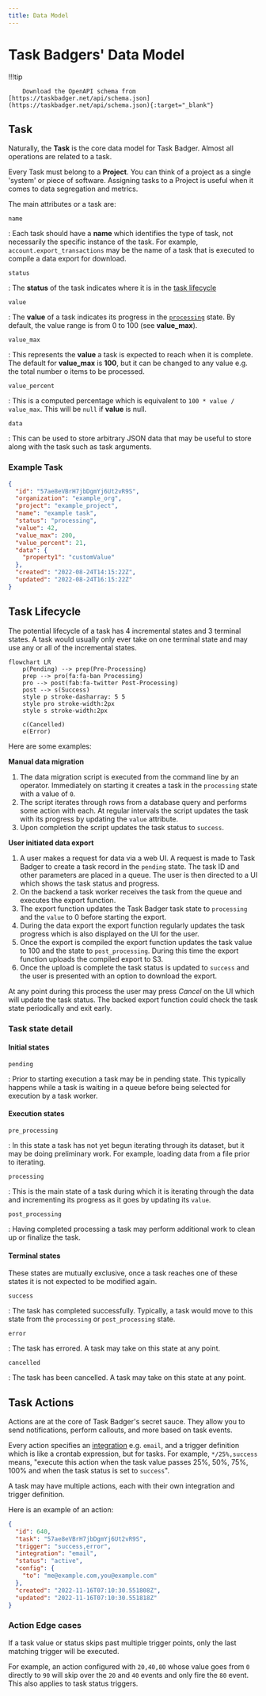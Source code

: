 ```yaml
---
title: Data Model
---
```

# Task Badgers' Data Model

!!!tip

        Download the OpenAPI schema from [https://taskbadger.net/api/schema.json](https://taskbadger.net/api/schema.json){:target="_blank"}

## Task

Naturally, the **Task** is the core data model for Task Badger. Almost all operations are related
to a task. 

Every Task must belong to a **Project**. You can think of a project as a single 'system' or piece of software.
Assigning tasks to a Project is useful when it comes to data segregation and metrics.

The main attributes or a task are:

`name`

:   Each task should have a **name** which identifies the type of task, not necessarily the specific instance
    of the task. For example, `account.export_transactions` may be the name of a task that is executed to
    compile a data export for download.

`status`

:   The **status** of the task indicates where it is in the [task lifecycle](#task-lifecycle)

`value`

:   The **value** of a task indicates its progress in the [`processing`](#state-processing) state. By default,
    the value range is from 0 to 100 (see **value_max**). 

`value_max`

:   This represents the **value** a task is expected to reach when it is complete.
    The default for **value_max** is **100**, but it can be changed to any value e.g. the total number o
    items to be processed.

`value_percent`

:   This is a computed percentage which is equivalent to `100 * value / value_max`. This will be `null`
    if **value** is null.

`data`

:   This can be used to store arbitrary JSON data that may be useful to store along with the task such
    as task arguments.

### Example Task

```json
{
  "id": "57ae8eVBrH7jbDgmYj6Ut2vR9S",
  "organization": "example_org",
  "project": "example_project",
  "name": "example task",
  "status": "processing",
  "value": 42,
  "value_max": 200,
  "value_percent": 21,
  "data": {
    "property1": "customValue"
  },
  "created": "2022-08-24T14:15:22Z",
  "updated": "2022-08-24T16:15:22Z"
}
```

## Task Lifecycle

The potential lifecycle of a task has 4 incremental states and 3 terminal states. A task would usually only
ever take on one terminal state and may use any or all of the incremental states. 

```mermaid
flowchart LR
    p(Pending) --> prep(Pre-Processing)
    prep --> pro(fa:fa-ban Processing)
    pro --> post(fab:fa-twitter Post-Processing)
    post --> s(Success)
    style p stroke-dasharray: 5 5
    style pro stroke-width:2px
    style s stroke-width:2px
    
    c(Cancelled)
    e(Error)
```
Here are some examples:

**Manual data migration**

1. The data migration script is executed from the command line by an operator. Immediately on starting
   it creates a task in the `processing` state with a value of `0`.
2. The script iterates through rows from a database query and performs some action with each. At regular
   intervals the script updates the task with its progress by updating the `value` attribute.
3. Upon completion the script updates the task status to `success`.


**User initiated data export**

1. A user makes a request for data via a web UI. A request is made to Task Badger to create a task record
   in the `pending` state. The task ID and other parameters are placed in a queue. The user is then directed
   to a UI which shows the task status and progress.
2. On the backend a task worker receives the task from the queue and executes the export function.
3. The export function updates the Task Badger task state to `processing` and the `value` to 0 before
   starting the export.
4. During the data export the export function regularly updates the task progress which is also displayed
   on the UI for the user.
5. Once the export is compiled the export function updates the task value to 100 and the state to
   `post_processing`. During this time the export function uploads the compiled export to S3.
6. Once the upload is complete the task status is updated to `success` and the user is presented with
   an option to download the export.

At any point during this process the user may press *Cancel* on the UI which will update the task status.
The backed export function could check the task state periodically and exit early.

### Task state detail

#### Initial states
<a id="state-pending"></a>`pending`

:   Prior to starting execution a task may be in pending state. This typically happens while a task is
    waiting in a queue before being selected for execution by a task worker.


#### Execution states
<a id="state-pre_processing"></a>`pre_processing`

:   In this state a task has not yet begun iterating through its dataset, but it may be doing preliminary
    work. For example, loading data from a file prior to iterating.

<a id="state-processing"></a>`processing`

:   This is the main state of a task during which it is iterating through the data and incrementing its
    progress as it goes by updating its `value`.

<a id="state-post_processing"></a>`post_processing`

:   Having completed processing a task may perform additional work to clean up or finalize the task.

#### Terminal states
These states are mutually exclusive, once a task reaches one of these states it is not expected to be
modified again.

<a id="state-success"></a>`success`

:   The task has completed successfully. Typically, a task would move to this state from the `processing` or
    `post_processing` state.

<a id="state-error"></a>`error`

:   The task has errored. A task may take on this state at any point.

<a id="state-cancelled"></a>`cancelled`

:   The task has been cancelled. A task may take on this state at any point.


## Task Actions

Actions are at the core of Task Badger's secret sauce. They allow you to send notifications, perform callouts,
and more based on task events.

Every action specifies an [integration](integrations.md) e.g. `email`, and a trigger definition which is
like a crontab expression, but for tasks. For example, `*/25%,success` means, "execute
this action when the task value passes 25%, 50%, 75%, 100% and when the task status
is set to `success`".

A task may have multiple actions, each with their own integration and trigger definition.

Here is an example of an action:

```json
{
  "id": 640,
  "task": "57ae8eVBrH7jbDgmYj6Ut2vR9S",
  "trigger": "success,error",
  "integration": "email",
  "status": "active",
  "config": {
    "to": "me@example.com,you@example.com"
  },
  "created": "2022-11-16T07:10:30.551808Z",
  "updated": "2022-11-16T07:10:30.551818Z"
}
```


### Action Edge cases

If a task value or status skips past multiple trigger points, only the last matching trigger will be
executed.

For example, an action configured with `20,40,80` whose value goes from `0` directly to `90` will
skip over the `20` and `40` events and only fire the `80` event. This also applies to task
status triggers.
